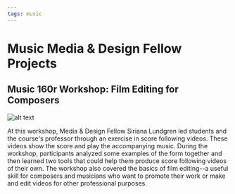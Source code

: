 ```yaml
---
tags: music
---
```


# Music Media & Design Fellow Projects

## Music 160r Workshop: Film Editing for Composers
![alt text](https://files.slack.com/files-pri/T0HTW3H0V-F04ANP1K5HU/music_160r_workshop.png?pub_secret=933ce1570f)

At this workshop, Media & Design Fellow Siriana Lundgren led students and the course's professor through an exercise in score following videos. These videos show the score and play the accompanying music. During the workshop, participants analyzed some examples of the form together and then learned two tools that could help them produce score following videos of their own. The workshop also covered the basics of film editing--a useful skill for composers and musicians who want to promote their work or make and edit videos for other professional purposes.
